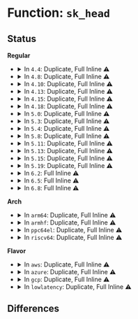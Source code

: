 # Function: <code>sk_head</code>

## Status
<b>Regular</b>
<ul>
<li>
<details>
<summary>In <code>4.4</code>: Duplicate, Full Inline ⚠️</summary>

**Collision:** Static Duplication

**Inline:** Full

**Transformation:** False

**Instances:**

```
In net/ipv4/inet_hashtables.c (ffffffff81763039)
Location: include/net/sock.h:515
Inline: True
Inline callers:
  - net/ipv4/inet_hashtables.c:__inet_hash_connect
```
```
In net/ipv4/raw.c (ffffffff81784214)
Location: include/net/sock.h:515
Inline: True
Inline callers:
  - net/ipv4/raw.c:raw_get_next
  - net/ipv4/raw.c:raw_icmp_error
  - net/ipv4/raw.c:raw_local_deliver
```
```
In net/unix/af_unix.c (ffffffff817be41e)
Location: include/net/sock.h:515
Inline: True
Inline callers:
  - net/unix/af_unix.c:unix_next_socket
```
```
In net/ipv6/raw.c (ffffffff817e69f5)
Location: include/net/sock.h:515
Inline: True
Inline callers:
  - net/ipv6/raw.c:raw6_icmp_error
  - net/ipv6/raw.c:raw6_local_deliver
  - net/ipv6/raw.c:raw6_local_deliver
```
</details>
</li>
<li>
<details>
<summary>In <code>4.8</code>: Duplicate, Full Inline ⚠️</summary>

**Collision:** Static Duplication

**Inline:** Full

**Transformation:** False

**Instances:**

```
In net/ipv4/inet_hashtables.c (ffffffff817cf403)
Location: include/net/sock.h:508
Inline: True
Inline callers:
  - net/ipv4/inet_hashtables.c:__inet_hash_connect
```
```
In net/ipv4/tcp_ipv4.c (ffffffff817e9211)
Location: include/net/sock.h:508
Inline: True
```
```
In net/ipv4/raw.c (ffffffff817f17e7)
Location: include/net/sock.h:508
Inline: True
Inline callers:
  - net/ipv4/raw.c:raw_get_next
  - net/ipv4/raw.c:raw_icmp_error
  - net/ipv4/raw.c:raw_local_deliver
```
```
In net/unix/af_unix.c (ffffffff8182b3b2)
Location: include/net/sock.h:508
Inline: True
Inline callers:
  - net/unix/af_unix.c:unix_next_socket
```
```
In net/ipv6/raw.c (ffffffff81854d7d)
Location: include/net/sock.h:508
Inline: True
Inline callers:
  - net/ipv6/raw.c:raw6_icmp_error
  - net/ipv6/raw.c:raw6_local_deliver
  - net/ipv6/raw.c:raw6_local_deliver
```
</details>
</li>
<li>
<details>
<summary>In <code>4.10</code>: Duplicate, Full Inline ⚠️</summary>

**Collision:** Static Duplication

**Inline:** Full

**Transformation:** False

**Instances:**

```
In net/ipv4/inet_hashtables.c (ffffffff817ff1f3)
Location: include/net/sock.h:529
Inline: True
Inline callers:
  - net/ipv4/inet_hashtables.c:__inet_hash_connect
```
```
In net/ipv4/tcp_ipv4.c (ffffffff81819413)
Location: include/net/sock.h:529
Inline: True
```
```
In net/ipv4/raw.c (ffffffff81822564)
Location: include/net/sock.h:529
Inline: True
Inline callers:
  - net/ipv4/raw.c:raw_get_next
  - net/ipv4/raw.c:raw_icmp_error
  - net/ipv4/raw.c:raw_local_deliver
```
```
In net/unix/af_unix.c (ffffffff8185cddf)
Location: include/net/sock.h:529
Inline: True
Inline callers:
  - net/unix/af_unix.c:unix_next_socket
```
```
In net/ipv6/raw.c (ffffffff81886aed)
Location: include/net/sock.h:529
Inline: True
Inline callers:
  - net/ipv6/raw.c:raw6_icmp_error
  - net/ipv6/raw.c:raw6_local_deliver
  - net/ipv6/raw.c:raw6_local_deliver
```
</details>
</li>
<li>
<details>
<summary>In <code>4.13</code>: Duplicate, Full Inline ⚠️</summary>

**Collision:** Static Duplication

**Inline:** Full

**Transformation:** False

**Instances:**

```
In net/ipv4/inet_hashtables.c (ffffffff8181f45d)
Location: include/net/sock.h:544
Inline: True
Inline callers:
  - net/ipv4/inet_hashtables.c:__inet_hash_connect
```
```
In net/ipv4/tcp_ipv4.c (ffffffff8183a5dd)
Location: include/net/sock.h:544
Inline: True
```
```
In net/ipv4/raw.c (ffffffff818431be)
Location: include/net/sock.h:544
Inline: True
Inline callers:
  - net/ipv4/raw.c:raw_get_next
  - net/ipv4/raw.c:raw_icmp_error
  - net/ipv4/raw.c:raw_local_deliver
```
```
In net/unix/af_unix.c (ffffffff8188156b)
Location: include/net/sock.h:544
Inline: True
Inline callers:
  - net/unix/af_unix.c:unix_next_socket
```
```
In net/ipv6/raw.c (ffffffff818ad01d)
Location: include/net/sock.h:544
Inline: True
Inline callers:
  - net/ipv6/raw.c:raw6_icmp_error
  - net/ipv6/raw.c:raw6_local_deliver
  - net/ipv6/raw.c:raw6_local_deliver
```
</details>
</li>
<li>
<details>
<summary>In <code>4.15</code>: Duplicate, Full Inline ⚠️</summary>

**Collision:** Static Duplication

**Inline:** Full

**Transformation:** False

**Instances:**

```
In net/ipv4/inet_hashtables.c (ffffffff8189e3bd)
Location: include/net/sock.h:548
Inline: True
Inline callers:
  - net/ipv4/inet_hashtables.c:__inet_hash_connect
```
```
In net/ipv4/tcp_ipv4.c (ffffffff818ba0dd)
Location: include/net/sock.h:548
Inline: True
```
```
In net/ipv4/raw.c (ffffffff818c2b7e)
Location: include/net/sock.h:548
Inline: True
Inline callers:
  - net/ipv4/raw.c:raw_get_next
  - net/ipv4/raw.c:raw_icmp_error
  - net/ipv4/raw.c:raw_local_deliver
```
```
In net/unix/af_unix.c (ffffffff8190270b)
Location: include/net/sock.h:548
Inline: True
Inline callers:
  - net/unix/af_unix.c:unix_next_socket
```
```
In net/ipv6/raw.c (ffffffff8192fc2d)
Location: include/net/sock.h:548
Inline: True
Inline callers:
  - net/ipv6/raw.c:raw6_icmp_error
  - net/ipv6/raw.c:raw6_local_deliver
  - net/ipv6/raw.c:raw6_local_deliver
```
</details>
</li>
<li>
<details>
<summary>In <code>4.18</code>: Duplicate, Full Inline ⚠️</summary>

**Collision:** Static Duplication

**Inline:** Full

**Transformation:** False

**Instances:**

```
In net/ipv4/inet_hashtables.c (ffffffff818f2e35)
Location: include/net/sock.h:555
Inline: True
Inline callers:
  - net/ipv4/inet_hashtables.c:__inet_hash_connect
```
```
In net/ipv4/tcp_ipv4.c (ffffffff81910b84)
Location: include/net/sock.h:555
Inline: True
```
```
In net/ipv4/raw.c (ffffffff81918dcc)
Location: include/net/sock.h:555
Inline: True
Inline callers:
  - net/ipv4/raw.c:raw_get_next
  - net/ipv4/raw.c:raw_icmp_error
  - net/ipv4/raw.c:raw_local_deliver
```
```
In net/unix/af_unix.c (ffffffff81958c41)
Location: include/net/sock.h:555
Inline: True
Inline callers:
  - net/unix/af_unix.c:unix_next_socket
```
```
In net/ipv6/raw.c (ffffffff819888cd)
Location: include/net/sock.h:555
Inline: True
Inline callers:
  - net/ipv6/raw.c:raw6_icmp_error
  - net/ipv6/raw.c:raw6_local_deliver
  - net/ipv6/raw.c:raw6_local_deliver
```
</details>
</li>
<li>
<details>
<summary>In <code>5.0</code>: Duplicate, Full Inline ⚠️</summary>

**Collision:** Static Duplication

**Inline:** Full

**Transformation:** False

**Instances:**

```
In net/ipv4/inet_hashtables.c (ffffffff81920b69)
Location: include/net/sock.h:575
Inline: True
Inline callers:
  - net/ipv4/inet_hashtables.c:__inet_hash_connect
```
```
In net/ipv4/tcp_ipv4.c (ffffffff8193e874)
Location: include/net/sock.h:575
Inline: True
```
```
In net/ipv4/raw.c (ffffffff8194761c)
Location: include/net/sock.h:575
Inline: True
Inline callers:
  - net/ipv4/raw.c:raw_get_next
  - net/ipv4/raw.c:raw_icmp_error
  - net/ipv4/raw.c:raw_local_deliver
```
```
In net/unix/af_unix.c (ffffffff8198d7f1)
Location: include/net/sock.h:575
Inline: True
Inline callers:
  - net/unix/af_unix.c:unix_next_socket
```
```
In net/ipv6/raw.c (ffffffff819bf23d)
Location: include/net/sock.h:575
Inline: True
Inline callers:
  - net/ipv6/raw.c:raw6_icmp_error
  - net/ipv6/raw.c:raw6_local_deliver
  - net/ipv6/raw.c:raw6_local_deliver
```
</details>
</li>
<li>
<details>
<summary>In <code>5.3</code>: Duplicate, Full Inline ⚠️</summary>

**Collision:** Static Duplication

**Inline:** Full

**Transformation:** False

**Instances:**

```
In net/ipv4/inet_hashtables.c (ffffffff8198344a)
Location: include/net/sock.h:577
Inline: True
Inline callers:
  - net/ipv4/inet_hashtables.c:__inet_hash_connect
```
```
In net/ipv4/tcp_ipv4.c (ffffffff819a2ca4)
Location: include/net/sock.h:577
Inline: True
```
```
In net/ipv4/raw.c (ffffffff819abcac)
Location: include/net/sock.h:577
Inline: True
Inline callers:
  - net/ipv4/raw.c:raw_get_next
  - net/ipv4/raw.c:raw_icmp_error
  - net/ipv4/raw.c:raw_local_deliver
```
```
In net/unix/af_unix.c (ffffffff819f8ef0)
Location: include/net/sock.h:577
Inline: True
Inline callers:
  - net/unix/af_unix.c:unix_next_socket
```
```
In net/ipv6/raw.c (ffffffff81a2de7d)
Location: include/net/sock.h:577
Inline: True
Inline callers:
  - net/ipv6/raw.c:raw6_icmp_error
  - net/ipv6/raw.c:raw6_local_deliver
  - net/ipv6/raw.c:raw6_local_deliver
```
</details>
</li>
<li>
<details>
<summary>In <code>5.4</code>: Duplicate, Full Inline ⚠️</summary>

**Collision:** Static Duplication

**Inline:** Full

**Transformation:** False

**Instances:**

```
In net/ipv4/inet_hashtables.c (ffffffff819b9cc0)
Location: include/net/sock.h:577
Inline: True
Inline callers:
  - net/ipv4/inet_hashtables.c:__inet_hash_connect
```
```
In net/ipv4/raw.c (ffffffff819e295c)
Location: include/net/sock.h:577
Inline: True
Inline callers:
  - net/ipv4/raw.c:raw_get_next
  - net/ipv4/raw.c:raw_icmp_error
  - net/ipv4/raw.c:raw_local_deliver
```
```
In net/unix/af_unix.c (ffffffff81a2fb40)
Location: include/net/sock.h:577
Inline: True
Inline callers:
  - net/unix/af_unix.c:unix_next_socket
```
```
In net/ipv6/raw.c (ffffffff81a649ed)
Location: include/net/sock.h:577
Inline: True
Inline callers:
  - net/ipv6/raw.c:raw6_icmp_error
  - net/ipv6/raw.c:raw6_local_deliver
  - net/ipv6/raw.c:raw6_local_deliver
```
</details>
</li>
<li>
<details>
<summary>In <code>5.8</code>: Duplicate, Full Inline ⚠️</summary>

**Collision:** Static Duplication

**Inline:** Full

**Transformation:** False

**Instances:**

```
In net/ipv4/inet_hashtables.c (ffffffff81aa44de)
Location: include/net/sock.h:619
Inline: True
Inline callers:
  - net/ipv4/inet_hashtables.c:__inet_hash_connect
```
```
In net/ipv4/raw.c (ffffffff81acff4b)
Location: include/net/sock.h:619
Inline: True
Inline callers:
  - net/ipv4/raw.c:raw_get_next
  - net/ipv4/raw.c:raw_icmp_error
  - net/ipv4/raw.c:raw_local_deliver
```
```
In net/unix/af_unix.c (ffffffff81b23bcc)
Location: include/net/sock.h:619
Inline: True
Inline callers:
  - net/unix/af_unix.c:unix_next_socket
```
```
In net/ipv6/raw.c (ffffffff81b5d339)
Location: include/net/sock.h:619
Inline: True
Inline callers:
  - net/ipv6/raw.c:raw6_icmp_error
  - net/ipv6/raw.c:raw6_local_deliver
  - net/ipv6/raw.c:ipv6_raw_deliver
```
</details>
</li>
<li>
<details>
<summary>In <code>5.11</code>: Duplicate, Full Inline ⚠️</summary>

**Collision:** Static Duplication

**Inline:** Full

**Transformation:** False

**Instances:**

```
In net/ipv4/inet_hashtables.c (ffffffff81aaeb2e)
Location: include/net/sock.h:626
Inline: True
Inline callers:
  - net/ipv4/inet_hashtables.c:__inet_hash_connect
```
```
In net/ipv4/raw.c (ffffffff81adbecb)
Location: include/net/sock.h:626
Inline: True
Inline callers:
  - net/ipv4/raw.c:raw_get_next
  - net/ipv4/raw.c:raw_icmp_error
  - net/ipv4/raw.c:raw_local_deliver
```
```
In net/unix/af_unix.c (ffffffff81b3259c)
Location: include/net/sock.h:626
Inline: True
Inline callers:
  - net/unix/af_unix.c:unix_next_socket
```
```
In net/ipv6/raw.c (ffffffff81b6bb29)
Location: include/net/sock.h:626
Inline: True
Inline callers:
  - net/ipv6/raw.c:raw6_icmp_error
  - net/ipv6/raw.c:raw6_local_deliver
  - net/ipv6/raw.c:ipv6_raw_deliver
```
</details>
</li>
<li>
<details>
<summary>In <code>5.13</code>: Duplicate, Full Inline ⚠️</summary>

**Collision:** Static Duplication

**Inline:** Full

**Transformation:** False

**Instances:**

```
In net/ipv4/inet_hashtables.c (ffffffff81a99d6e)
Location: include/net/sock.h:626
Inline: True
Inline callers:
  - net/ipv4/inet_hashtables.c:__inet_hash_connect
```
```
In net/ipv4/raw.c (ffffffff81ac6d6c)
Location: include/net/sock.h:626
Inline: True
Inline callers:
  - net/ipv4/raw.c:raw_get_next
  - net/ipv4/raw.c:raw_icmp_error
  - net/ipv4/raw.c:raw_local_deliver
```
```
In net/unix/af_unix.c (ffffffff81b200c5)
Location: include/net/sock.h:626
Inline: True
Inline callers:
  - net/unix/af_unix.c:unix_next_socket
```
```
In net/ipv6/raw.c (ffffffff81b59e49)
Location: include/net/sock.h:626
Inline: True
Inline callers:
  - net/ipv6/raw.c:raw6_icmp_error
  - net/ipv6/raw.c:raw6_local_deliver
  - net/ipv6/raw.c:ipv6_raw_deliver
```
</details>
</li>
<li>
<details>
<summary>In <code>5.15</code>: Duplicate, Full Inline ⚠️</summary>

**Collision:** Static Duplication

**Inline:** Full

**Transformation:** False

**Instances:**

```
In net/ipv4/inet_hashtables.c (ffffffff81b551de)
Location: include/net/sock.h:638
Inline: True
Inline callers:
  - net/ipv4/inet_hashtables.c:__inet_hash_connect
```
```
In net/ipv4/raw.c (ffffffff81b8558c)
Location: include/net/sock.h:638
Inline: True
Inline callers:
  - net/ipv4/raw.c:raw_get_next
  - net/ipv4/raw.c:raw_icmp_error
  - net/ipv4/raw.c:raw_local_deliver
```
```
In net/unix/af_unix.c (ffffffff81be4f62)
Location: include/net/sock.h:638
Inline: True
Inline callers:
  - net/unix/af_unix.c:unix_next_socket
```
```
In net/ipv6/raw.c (ffffffff81c214b9)
Location: include/net/sock.h:638
Inline: True
Inline callers:
  - net/ipv6/raw.c:raw6_icmp_error
  - net/ipv6/raw.c:raw6_local_deliver
  - net/ipv6/raw.c:ipv6_raw_deliver
```
</details>
</li>
<li>
<details>
<summary>In <code>5.19</code>: Duplicate, Full Inline ⚠️</summary>

**Collision:** Static Duplication

**Inline:** Full

**Transformation:** False

**Instances:**

```
In net/ipv4/inet_hashtables.c (ffffffff81ce2d98)
Location: include/net/sock.h:677
Inline: True
Inline callers:
  - net/ipv4/inet_hashtables.c:__inet_hash_connect
```
```
In net/unix/af_unix.c (ffffffff81d7cd7d)
Location: include/net/sock.h:677
Inline: True
Inline callers:
  - net/unix/af_unix.c:unix_get_first
```
</details>
</li>
<li>
<details>
<summary>In <code>6.2</code>: Full Inline ⚠️</summary>

**Collision:** Unique Static

**Inline:** Full

**Transformation:** False

**Instances:**

```
In net/unix/af_unix.c (ffffffff81f49eb0)
Location: include/net/sock.h:708
Inline: True
Inline callers:
  - net/unix/af_unix.c:unix_get_first
```
</details>
</li>
<li>
<details>
<summary>In <code>6.5</code>: Full Inline ⚠️</summary>

**Collision:** Unique Static

**Inline:** Full

**Transformation:** False

**Instances:**

```
In net/unix/af_unix.c (ffffffff81fa9b50)
Location: include/net/sock.h:710
Inline: True
Inline callers:
  - net/unix/af_unix.c:unix_get_first
```
</details>
</li>
<li>
<details>
<summary>In <code>6.8</code>: Full Inline ⚠️</summary>

**Collision:** Unique Static

**Inline:** Full

**Transformation:** False

**Instances:**

```
In net/unix/af_unix.c (ffffffff82076fd0)
Location: include/net/sock.h:693
Inline: True
Inline callers:
  - net/unix/af_unix.c:unix_get_first
```
</details>
</li>
</ul>
<b>Arch</b>
<ul>
<li>
<details>
<summary>In <code>arm64</code>: Duplicate, Full Inline ⚠️</summary>

**Collision:** Static Duplication

**Inline:** Full

**Transformation:** False

**Instances:**

```
In net/ipv4/inet_hashtables.c (ffff800010c6b554)
Location: include/net/sock.h:577
Inline: True
Inline callers:
  - net/ipv4/inet_hashtables.c:__inet_hash_connect
```
```
In net/ipv4/raw.c (ffff800010c96874)
Location: include/net/sock.h:577
Inline: True
Inline callers:
  - net/ipv4/raw.c:raw_get_next
  - net/ipv4/raw.c:raw_icmp_error
  - net/ipv4/raw.c:raw_local_deliver
```
```
In net/unix/af_unix.c (ffff800010cef05c)
Location: include/net/sock.h:577
Inline: True
Inline callers:
  - net/unix/af_unix.c:unix_next_socket
```
```
In net/ipv6/raw.c (ffff800010d2a88c)
Location: include/net/sock.h:577
Inline: True
Inline callers:
  - net/ipv6/raw.c:raw6_icmp_error
  - net/ipv6/raw.c:raw6_local_deliver
  - net/ipv6/raw.c:raw6_local_deliver
```
</details>
</li>
<li>
<details>
<summary>In <code>armhf</code>: Duplicate, Full Inline ⚠️</summary>

**Collision:** Static Duplication

**Inline:** Full

**Transformation:** False

**Instances:**

```
In net/ipv4/inet_hashtables.c (c0d7a5d4)
Location: include/net/sock.h:577
Inline: True
Inline callers:
  - net/ipv4/inet_hashtables.c:__inet_hash_connect
```
```
In net/ipv4/raw.c (c0da4f00)
Location: include/net/sock.h:577
Inline: True
Inline callers:
  - net/ipv4/raw.c:raw_get_next
  - net/ipv4/raw.c:raw_icmp_error
  - net/ipv4/raw.c:raw_local_deliver
```
```
In net/unix/af_unix.c (c0df6a48)
Location: include/net/sock.h:577
Inline: True
Inline callers:
  - net/unix/af_unix.c:unix_next_socket
```
```
In net/ipv6/raw.c (c0e2e858)
Location: include/net/sock.h:577
Inline: True
Inline callers:
  - net/ipv6/raw.c:raw6_icmp_error
  - net/ipv6/raw.c:raw6_local_deliver
  - net/ipv6/raw.c:raw6_local_deliver
```
</details>
</li>
<li>
<details>
<summary>In <code>ppc64el</code>: Duplicate, Full Inline ⚠️</summary>

**Collision:** Static Duplication

**Inline:** Full

**Transformation:** False

**Instances:**

```
In net/ipv4/inet_hashtables.c (c000000000d70a30)
Location: include/net/sock.h:577
Inline: True
Inline callers:
  - net/ipv4/inet_hashtables.c:__inet_hash_connect
```
```
In net/ipv4/raw.c (c000000000da8318)
Location: include/net/sock.h:577
Inline: True
Inline callers:
  - net/ipv4/raw.c:raw_get_next
  - net/ipv4/raw.c:raw_icmp_error
  - net/ipv4/raw.c:raw_local_deliver
```
```
In net/unix/af_unix.c (c000000000e14bdc)
Location: include/net/sock.h:577
Inline: True
Inline callers:
  - net/unix/af_unix.c:unix_next_socket
```
```
In net/ipv6/raw.c (c000000000e5ba9c)
Location: include/net/sock.h:577
Inline: True
Inline callers:
  - net/ipv6/raw.c:raw6_icmp_error
  - net/ipv6/raw.c:raw6_local_deliver
  - net/ipv6/raw.c:raw6_local_deliver
```
</details>
</li>
<li>
<details>
<summary>In <code>riscv64</code>: Duplicate, Full Inline ⚠️</summary>

**Collision:** Static Duplication

**Inline:** Full

**Transformation:** False

**Instances:**

```
In net/ipv4/inet_hashtables.c (ffffffe0007d114c)
Location: include/net/sock.h:577
Inline: True
Inline callers:
  - net/ipv4/inet_hashtables.c:__inet_hash_connect
```
```
In net/ipv4/raw.c (ffffffe0007f5a92)
Location: include/net/sock.h:577
Inline: True
Inline callers:
  - net/ipv4/raw.c:raw_get_next
  - net/ipv4/raw.c:raw_icmp_error
  - net/ipv4/raw.c:raw_local_deliver
```
```
In net/unix/af_unix.c (ffffffe00083c116)
Location: include/net/sock.h:577
Inline: True
Inline callers:
  - net/unix/af_unix.c:unix_next_socket
```
```
In net/ipv6/raw.c (ffffffe00086afb0)
Location: include/net/sock.h:577
Inline: True
Inline callers:
  - net/ipv6/raw.c:raw6_icmp_error
  - net/ipv6/raw.c:raw6_local_deliver
  - net/ipv6/raw.c:raw6_local_deliver
```
</details>
</li>
</ul>
<b>Flavor</b>
<ul>
<li>
<details>
<summary>In <code>aws</code>: Duplicate, Full Inline ⚠️</summary>

**Collision:** Static Duplication

**Inline:** Full

**Transformation:** False

**Instances:**

```
In net/ipv4/inet_hashtables.c (ffffffff81959b30)
Location: include/net/sock.h:577
Inline: True
Inline callers:
  - net/ipv4/inet_hashtables.c:__inet_hash_connect
```
```
In net/ipv4/raw.c (ffffffff819827cc)
Location: include/net/sock.h:577
Inline: True
Inline callers:
  - net/ipv4/raw.c:raw_get_next
  - net/ipv4/raw.c:raw_icmp_error
  - net/ipv4/raw.c:raw_local_deliver
```
```
In net/unix/af_unix.c (ffffffff819cf1d0)
Location: include/net/sock.h:577
Inline: True
Inline callers:
  - net/unix/af_unix.c:unix_next_socket
```
```
In net/ipv6/raw.c (ffffffff81a0407d)
Location: include/net/sock.h:577
Inline: True
Inline callers:
  - net/ipv6/raw.c:raw6_icmp_error
  - net/ipv6/raw.c:raw6_local_deliver
  - net/ipv6/raw.c:raw6_local_deliver
```
</details>
</li>
<li>
<details>
<summary>In <code>azure</code>: Duplicate, Full Inline ⚠️</summary>

**Collision:** Static Duplication

**Inline:** Full

**Transformation:** False

**Instances:**

```
In net/ipv4/inet_hashtables.c (ffffffff81913620)
Location: include/net/sock.h:577
Inline: True
Inline callers:
  - net/ipv4/inet_hashtables.c:__inet_hash_connect
```
```
In net/ipv4/raw.c (ffffffff8193c28c)
Location: include/net/sock.h:577
Inline: True
Inline callers:
  - net/ipv4/raw.c:raw_get_next
  - net/ipv4/raw.c:raw_icmp_error
  - net/ipv4/raw.c:raw_local_deliver
```
```
In net/unix/af_unix.c (ffffffff8198bf90)
Location: include/net/sock.h:577
Inline: True
Inline callers:
  - net/unix/af_unix.c:unix_next_socket
```
```
In net/ipv6/raw.c (ffffffff819c0e3d)
Location: include/net/sock.h:577
Inline: True
Inline callers:
  - net/ipv6/raw.c:raw6_icmp_error
  - net/ipv6/raw.c:raw6_local_deliver
  - net/ipv6/raw.c:raw6_local_deliver
```
</details>
</li>
<li>
<details>
<summary>In <code>gcp</code>: Duplicate, Full Inline ⚠️</summary>

**Collision:** Static Duplication

**Inline:** Full

**Transformation:** False

**Instances:**

```
In net/ipv4/inet_hashtables.c (ffffffff819c4300)
Location: include/net/sock.h:577
Inline: True
Inline callers:
  - net/ipv4/inet_hashtables.c:__inet_hash_connect
```
```
In net/ipv4/raw.c (ffffffff819ecf9c)
Location: include/net/sock.h:577
Inline: True
Inline callers:
  - net/ipv4/raw.c:raw_get_next
  - net/ipv4/raw.c:raw_icmp_error
  - net/ipv4/raw.c:raw_local_deliver
```
```
In net/unix/af_unix.c (ffffffff81a39c50)
Location: include/net/sock.h:577
Inline: True
Inline callers:
  - net/unix/af_unix.c:unix_next_socket
```
```
In net/ipv6/raw.c (ffffffff81a6eafd)
Location: include/net/sock.h:577
Inline: True
Inline callers:
  - net/ipv6/raw.c:raw6_icmp_error
  - net/ipv6/raw.c:raw6_local_deliver
  - net/ipv6/raw.c:raw6_local_deliver
```
</details>
</li>
<li>
<details>
<summary>In <code>lowlatency</code>: Duplicate, Full Inline ⚠️</summary>

**Collision:** Static Duplication

**Inline:** Full

**Transformation:** False

**Instances:**

```
In net/ipv4/inet_hashtables.c (ffffffff819cdd6c)
Location: include/net/sock.h:577
Inline: True
Inline callers:
  - net/ipv4/inet_hashtables.c:__inet_hash_connect
```
```
In net/ipv4/raw.c (ffffffff819f6e8c)
Location: include/net/sock.h:577
Inline: True
Inline callers:
  - net/ipv4/raw.c:raw_get_next
  - net/ipv4/raw.c:raw_icmp_error
  - net/ipv4/raw.c:raw_local_deliver
```
```
In net/unix/af_unix.c (ffffffff81a46290)
Location: include/net/sock.h:577
Inline: True
Inline callers:
  - net/unix/af_unix.c:unix_next_socket
```
```
In net/ipv6/raw.c (ffffffff81a7b12d)
Location: include/net/sock.h:577
Inline: True
Inline callers:
  - net/ipv6/raw.c:raw6_icmp_error
  - net/ipv6/raw.c:raw6_local_deliver
  - net/ipv6/raw.c:raw6_local_deliver
```
</details>
</li>
</ul>

## Differences
